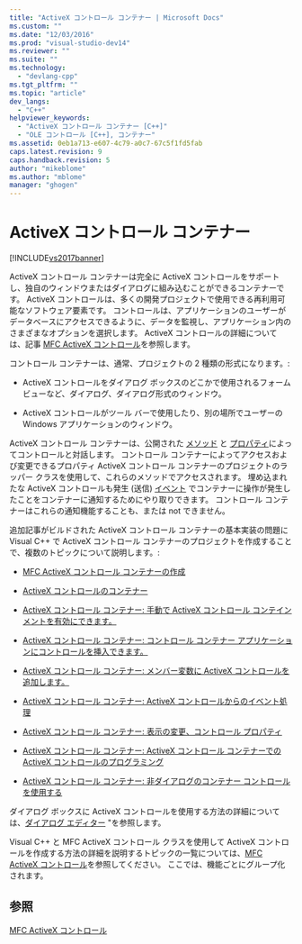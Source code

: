 ```yaml
---
title: "ActiveX コントロール コンテナー | Microsoft Docs"
ms.custom: ""
ms.date: "12/03/2016"
ms.prod: "visual-studio-dev14"
ms.reviewer: ""
ms.suite: ""
ms.technology: 
  - "devlang-cpp"
ms.tgt_pltfrm: ""
ms.topic: "article"
dev_langs: 
  - "C++"
helpviewer_keywords: 
  - "ActiveX コントロール コンテナー [C++]"
  - "OLE コントロール [C++], コンテナー"
ms.assetid: 0eb1a713-e607-4c79-a0c7-67c5f1fd5fab
caps.latest.revision: 9
caps.handback.revision: 5
author: "mikeblome"
ms.author: "mblome"
manager: "ghogen"
---
```

# ActiveX コントロール コンテナー
[!INCLUDE[vs2017banner](../assembler/inline/includes/vs2017banner.md)]

ActiveX コントロール コンテナーは完全に ActiveX コントロールをサポートし、独自のウィンドウまたはダイアログに組み込むことができるコンテナーです。  ActiveX コントロールは、多くの開発プロジェクトで使用できる再利用可能なソフトウェア要素です。  コントロールは、アプリケーションのユーザーがデータベースにアクセスできるように、データを監視し、アプリケーション内のさまざまなオプションを選択します。  ActiveX コントロールの詳細については、記事 [MFC ActiveX コントロール](../mfc/mfc-activex-controls.md)を参照します。  
  
 コントロール コンテナーは、通常、プロジェクトの 2 種類の形式になります。:  
  
-   ActiveX コントロールをダイアログ ボックスのどこかで使用されるフォーム ビューなど、ダイアログ、ダイアログ形式のウィンドウ。  
  
-   ActiveX コントロールがツール バーで使用したり、別の場所でユーザーの Windows アプリケーションのウィンドウ。  
  
 ActiveX コントロール コンテナーは、公開された [メソッド](../mfc/mfc-activex-controls-methods.md) と [プロパティ](../mfc/mfc-activex-controls-properties.md)によってコントロールと対話します。  コントロール コンテナーによってアクセスおよび変更できるプロパティ ActiveX コントロール コンテナーのプロジェクトのラッパー クラスを使用して、これらのメソッドでアクセスされます。  埋め込まれたな ActiveX コントロールも発生 \(送信\) [イベント](../mfc/mfc-activex-controls-events.md) でコンテナーに操作が発生したことをコンテナーに通知するためにやり取りできます。  コントロール コンテナーはこれらの通知機能することも、または not できません。  
  
 追加記事がビルドされた ActiveX コントロール コンテナーの基本実装の問題に Visual C\+\+ で ActiveX コントロール コンテナーのプロジェクトを作成することで、複数のトピックについて説明します。:  
  
-   [MFC ActiveX コントロール コンテナーの作成](../mfc/reference/creating-an-mfc-activex-control-container.md)  
  
-   [ActiveX コントロールのコンテナー](../Topic/Containers%20for%20ActiveX%20Controls.md)  
  
-   [ActiveX コントロール コンテナー: 手動で ActiveX コントロール コンテインメントを有効にできます。](../Topic/ActiveX%20Control%20Containers:%20Manually%20Enabling%20ActiveX%20Control%20Containment.md)  
  
-   [ActiveX コントロール コンテナー: コントロール コンテナー アプリケーションにコントロールを挿入できます。](../mfc/inserting-a-control-into-a-control-container-application.md)  
  
-   [ActiveX コントロール コンテナー: メンバー変数に ActiveX コントロールを追加します。](../mfc/activex-control-containers-connecting-an-activex-control-to-a-member-variable.md)  
  
-   [ActiveX コントロール コンテナー: ActiveX コントロールからのイベント処理](../mfc/activex-control-containers-handling-events-from-an-activex-control.md)  
  
-   [ActiveX コントロール コンテナー: 表示の変更、コントロール プロパティ](../mfc/activex-control-containers-viewing-and-modifying-control-properties.md)  
  
-   [ActiveX コントロール コンテナー: ActiveX コントロール コンテナーでの ActiveX コントロールのプログラミング](../mfc/programming-activex-controls-in-a-activex-control-container.md)  
  
-   [ActiveX コントロール コンテナー: 非ダイアログのコンテナー コントロールを使用する](../Topic/ActiveX%20Control%20Containers:%20Using%20Controls%20in%20a%20Non-Dialog%20Container.md)  
  
 ダイアログ ボックスに ActiveX コントロールを使用する方法の詳細については、[ダイアログ エディター](../mfc/dialog-editor.md) "を参照します。  
  
 Visual C\+\+ と MFC ActiveX コントロール クラスを使用して ActiveX コントロールを作成する方法の詳細を説明するトピックの一覧については、[MFC ActiveX コントロール](../mfc/mfc-activex-controls.md)を参照してください。  ここでは、機能ごとにグループ化されます。  
  
## 参照  
 [MFC ActiveX コントロール](../mfc/mfc-activex-controls.md)